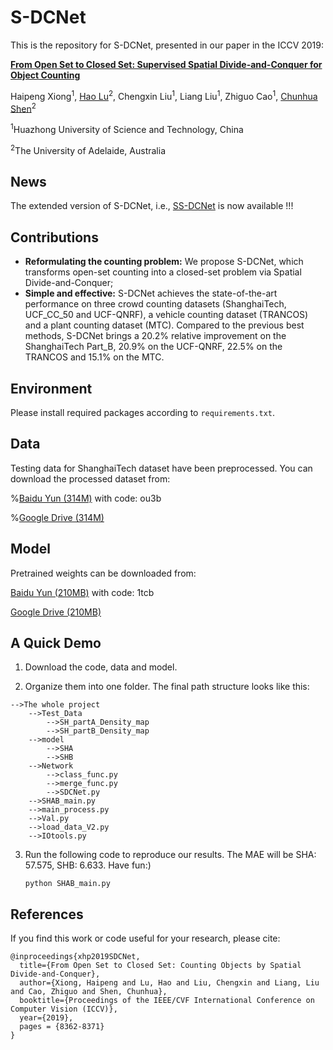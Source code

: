 # S-DCNet
This is the repository for S-DCNet, presented in our paper in the ICCV 2019:

[**From Open Set to Closed Set: Supervised Spatial Divide-and-Conquer for Object Counting**](https://arxiv.org/pdf/2001.01886.pdf)

Haipeng Xiong<sup>1</sup>, [Hao Lu](https://sites.google.com/site/poppinace/)<sup>2</sup>, Chengxin Liu<sup>1</sup>,
Liang Liu<sup>1</sup>, Zhiguo Cao<sup>1</sup>, [Chunhua Shen](http://cs.adelaide.edu.au/~chhshen/)<sup>2</sup>

<sup>1</sup>Huazhong University of Science and Technology, China

<sup>2</sup>The University of Adelaide, Australia

## News
The extended version of S-DCNet, i.e., [SS-DCNet](https://github.com/xhp-hust-2018-2011/SS-DCNet) is now available !!! 

## Contributions
- **Reformulating the counting problem:** We propose S-DCNet, which transforms open-set counting into a closed-set problem via Spatial Divide-and-Conquer;
- **Simple and effective:** S-DCNet achieves the state-of-the-art performance on three crowd counting datasets (ShanghaiTech, UCF_CC_50 and UCF-QNRF), a vehicle counting dataset (TRANCOS) and a plant counting dataset (MTC). Compared to the previous best methods, S-DCNet brings a 20.2% relative improvement on the ShanghaiTech Part_B, 20.9% on the UCF-QNRF, 22.5% on the TRANCOS and 15.1% on the MTC.

## Environment
Please install required packages according to `requirements.txt`.

## Data
Testing data for ShanghaiTech dataset have been preprocessed. You can download the processed dataset from:

%[Baidu Yun (314M)](https://pan.baidu.com/s/1lSqT7_9wCR4xW-rd4gyPpg) with code: ou3b

%[Google Drive (314M)](https://drive.google.com/open?id=1q7ESNoB8cYJTANEuiNlVf8toPSfI81m7)

## Model
Pretrained weights can be downloaded from:

[Baidu Yun (210MB)](https://pan.baidu.com/s/1yIyjqdM594Q0Tdw0oBq8_w) with code: 1tcb

[Google Drive (210MB)](https://drive.google.com/open?id=1gK-aqEpWm2io11_CBzCX3F0EVJcFju25)

## A Quick Demo
1. Download the code, data and model.

2. Organize them into one folder. The final path structure looks like this:
```
-->The whole project
    -->Test_Data
        -->SH_partA_Density_map
        -->SH_partB_Density_map
    -->model
        -->SHA
        -->SHB
    -->Network
        -->class_func.py
        -->merge_func.py
        -->SDCNet.py
    -->SHAB_main.py
    -->main_process.py
    -->Val.py
    -->load_data_V2.py
    -->IOtools.py
```

3. Run the following code to reproduce our results. The MAE will be SHA: 57.575, SHB: 6.633. Have fun:)
    
       python SHAB_main.py


## References
If you find this work or code useful for your research, please cite:
```
@inproceedings{xhp2019SDCNet,
  title={From Open Set to Closed Set: Counting Objects by Spatial Divide-and-Conquer},
  author={Xiong, Haipeng and Lu, Hao and Liu, Chengxin and Liang, Liu and Cao, Zhiguo and Shen, Chunhua},
  booktitle={Proceedings of the IEEE/CVF International Conference on Computer Vision (ICCV)},
  year={2019},
  pages = {8362-8371}
}
```
